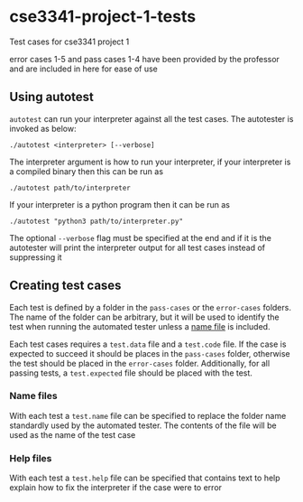 # cse3341-project-1-tests
Test cases for cse3341 project 1

error cases 1-5 and pass cases 1-4 have been provided by the professor and are 
included in here for ease of use

## Using autotest
`autotest` can run your interpreter against all the test cases. The
autotester is invoked as below:
```
./autotest <interpreter> [--verbose]
```
The interpreter argument is how to run your interpreter, if your interpreter
is a compiled binary then this can be run as 
```
./autotest path/to/interpreter
```
If your interpreter is a python program then it can be run as
```
./autotest "python3 path/to/interpreter.py"
```
The optional `--verbose` flag must be specified at the end and if it is the 
autotester will print the interpreter output for all test cases instead of
suppressing it

## Creating test cases
Each test is defined by a folder in the `pass-cases` or the `error-cases` 
folders. The name of the folder can be arbitrary, but it will be used to 
identify the test when running the automated tester unless a 
[name file](#name-files) is included.

Each test cases requires a `test.data` file and a `test.code` file. If the case 
is expected to succeed it should be places in the `pass-cases` folder, otherwise
the test should be placed in the `error-cases` folder. Additionally, for all 
passing tests, a `test.expected` file should be placed with the test.

### Name files
With each test a `test.name` file can be specified to replace the 
folder name standardly used by the automated tester. The contents of the file 
will be used as the name of the test case

### Help files
With each test a `test.help` file can be specified that contains text to help
explain how to fix the interpreter if the case were to error
